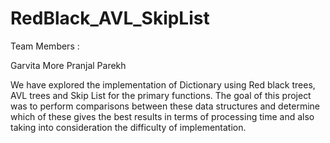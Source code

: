 # RedBlack_AVL_SkipList

Team Members :

Garvita More 
Pranjal Parekh

We have explored the implementation of Dictionary using Red black trees, AVL trees and Skip List for the primary functions. The goal of this project was to perform comparisons between these data structures and determine which of these gives the best results in terms of processing time and also taking into consideration the difficulty of implementation.
